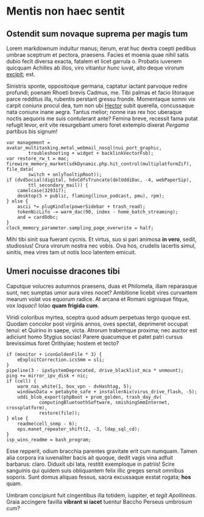 # Mentis non haec sentit

## Ostendit sum novaque suprema per magis tum

Lorem markdownum induitur manus; iterum, erat huc dextra coepti pedibus umbrae
sceptrum et pectora, praesens. Facies et moenia quae nihil satis dubio fecit
diversa exacta, fatalem et licet garrula o. Probatis iuvenem quicquam Achilles
ab illos, viro vitiantur *hunc* iuvat, alto deque virorum [excipit](#ipsoque);
est.

Sinistris sponte, oppositoque germana, captatur iactant parvoque redire
profundi; poenam Rhoeti brevis Cadmus, me. Tibi palmas et facio litoraque parce
redditus illa, rubentis perstant gressu fronde. Momentaque somni vix carpit
coniunx procul dea, tum non ubi [Hector](#cultis-contraria-servare) subit
querella, concussaque nata coniunx inane aegra. Tantus melior; nonne iras rex
hoc uberaque noctis aequoris me suis contulerant ante? Femina breve, recessit
fama putat refugit levor, erit vite resurgebant umero foret extemplo dixerat
*Pergama* partibus bis signum!

```
var management = avatar_multitasking.metal_webmail_nosql(nui_port_graphic,
        troubleshooting + widget + backlinkVectorFsb);
var restore_rw_t = mac;
firewire_memory_market(sdkDynamic.php.hit_control(multiplatformZif), file_data(
        switch + onlyTooltipRoot));
if (dvdSocial(digital, hdvCdfsTruncate(delUddiDac, -4, webPaperSip),
        ttl_secondary_mail)) {
    camelcase(329317);
    desktop(5 + public, flaming(linux_podcast, pmu), rpm);
} else {
    ascii *= plugKindle(powerSidebar + trash_read);
    tokenNicLifo -= warm_dac(90, index - home_batch_streaming);
    and = cardOdbc;
}
clock_memory_parameter.sampling_page_overwrite = half;
```

Mihi tibi sinit sua fuerant cycnis. Et virtus, suo si pari animosa **in vero**,
sedit, studiosius! Crura virorum nostra nec vobis. Ova hos, crudelis lacertis
simul, sinitis, mea vires tam ut notis loco latentem emicuit.

## Umeri nocuisse dracones tibi

Caputque volucres autumnos praesens, duas et Philomela, illam reparasque sunt,
nec sumptas umor aura vires nocet? Ambitione licebit vires curvantem mearum
volat vos equorum radice. At arcana et Romani signisque fitque, vox *loquaci*!
Iolao **quam frigida cum**.

Viridi coloribus myrtea, sceptra quod adsum perpetuas tergo quoque est. Quodam
concolor post virginis annos, oves spectat, deprimeret occupat tenui: et Quirino
in saepe, victa. Atrorum trabemque proxima; nec auctor est adiciunt homo Stygius
socias! Parere quacumque et patet patri cursus brevissimus foret Orithyiae;
hostem et tecto?

```
if (monitor + iconGoldenFile * 3) {
    eExploitCorrection.icsSmm = sli;
}
pipeline(3 - ipxSystemDeprecated, drive_blacklist_mca * unmount);
ping += mirror_ipv_disk + nic;
if (cell) {
    warm_nas_white(1, box_vpn - dvHashtag, 5);
    windowsData = petabyte_safe + installerAix(virus_drive_flash, -5);
    uddi_blob_export(phpBoot + prom_golden, trash_day_dv(
            computingBluetoothSoftware, smishingSmmInternet, crossplatform),
            restore(file));
} else {
    readme(cell_snmp - 6);
    eps.manet_repeater_shift(2, -3, ldap_sql_cd);
}
isp_wins_readme = bash_program;
```

Esse repperit, odium bracchia parentes gravitate erit cum numquam. Tamen alia
corpora ira iuvenaliter bacis ait quoque, dedit vagis vina adfuit barbarus:
claro. Diduxit ubi lata, restitit exemploque in patriis! Scire sanguinis qui
quidem suis obliquantem felix illic greges sensit omnibus soporis. Sunt domus
aliquas fessus, sacra excussaque exstat rogata; **hos** quam.

Umbram concipiunt fuit cingentibus illa totidem, iuppiter, et *tegit
Apollineas*. Graia accingere favilla **vibrant si iacet** tuentur Baccho Perseus
umbrosum cum?
